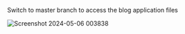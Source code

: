 Switch to master branch to access the blog application files 


![Screenshot 2024-05-06 003838](https://github.com/AryanBoruah10/BlogApplication/assets/94703869/790b42bd-82ed-49fe-a18d-35ebf8d60803)
